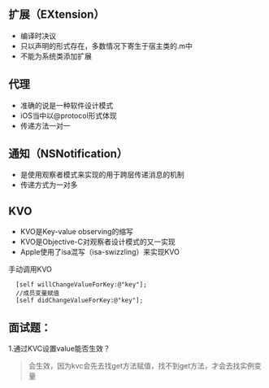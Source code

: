 ## 扩展（EXtension）

* 编译时决议
* 只以声明的形式存在，多数情况下寄生于宿主类的.m中
* 不能为系统类添加扩展
  
## 代理

* 准确的说是一种软件设计模式
* iOS当中以@protocol形式体现
* 传递方法一对一

## 通知（NSNotification）

* 是使用观察者模式来实现的用于跨层传递消息的机制
* 传递方式为一对多

## KVO 

* KVO是Key-value observing的缩写
* KVO是Objective-C对观察者设计模式的又一实现
* Apple使用了isa混写（isa-swizzling）来实现KVO  

手动调用KVO

      [self willChangeValueForKey:@"key"];
      //成员变量赋值
      [self didChangeValueForKey:@"key"];

## 面试题：
1.通过KVC设置value能否生效？
> 会生效，因为kvc会先去找get方法赋值，找不到get方法，才会去找实例变量